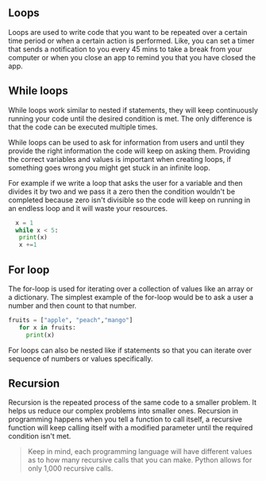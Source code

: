 ## Loops
Loops are used to write code that you want to be repeated over a certain time period or when a certain action is performed. Like, you can set a timer that sends a notification to you every 45 mins to take a break from your computer or when you close an app to remind you that you have closed the app.

## While loops
While loops work similar to nested if statements, they will keep continuously running your code until the desired condition is met. The only difference is that the code can be executed multiple times.

While loops can be used to ask for information from users and until they provide the right information the code will keep on asking them. Providing the correct variables and values is important when creating loops, if something goes wrong you might get stuck in an infinite loop.

For example if we write a loop that asks the user for a variable and then divides it by two and we pass it a zero then the condition wouldn't be completed because zero isn't divisible so the code will keep on running in an endless loop and it will waste your resources.

``` py
  x = 1
  while x < 5:
   print(x)
   x +=1
  ```

## For loop
The for-loop is used for iterating over a collection of values like an array or a dictionary. The simplest example of the for-loop would be to ask a user a number and then count to that number. 

```python
fruits = ["apple", "peach","mango"]
   for x in fruits:
     print(x)
```

For loops can also be nested like if statements so that you can iterate over sequence of numbers or values specifically.

## Recursion
Recursion is the repeated process of the same code to a smaller problem. It helps us reduce our complex problems into smaller ones. Recursion in programming happens when you tell a function to call itself, a recursive function will keep calling itself with a modified parameter until the required condition isn't met.

> Keep in mind, each programming language will have different values as to how many recursive calls that you can make. Python allows for only 1,000 recursive calls.